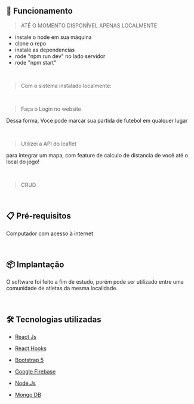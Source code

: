 ## 🔧 Funcionamento

> ATÉ O MOMENTO DISPONÍVEL APENAS LOCALMENTE
*   instale o node em sua máquina
*   clone o repo
*   instale as dependencias
*   rode "npm run dev" no lado servidor
*   rode "npm start"

  <br/>

>Com o sistema instalado localmente: 
<br/>

> Faça o Login no website

Dessa forma, Voce pode marcar sua partida de futebol em qualquer lugar

 <br/>


> Utilizei a API do leaflet 

para integrar um mapa, com feature de calculo de distancia de você até o local do jogo!

 <br/>

> CRUD

 <br/>

## 📋 Pré-requisitos

Computador com acesso à internet

 <br/>

## 📦 Implantação

O software foi feito a fim de estudo, porém pode ser utilizado entre uma comunidade de atletas da mesma localidade.

 <br/>

## 🛠️ Tecnologias utilizadas


* [React Js](https://pt-br.legacy.reactjs.org/docs/getting-started.html)

* [React Hooks](https://legacy.reactjs.org/docs/hooks-intro.html)

* [Bootstrap 5](https://getbootstrap.com/docs/5.3/getting-started/introduction/)

* [Google Firebase](https://firebase.google.com/docs?hl=pt-br)

* [Node.Js](https://nodejs.org/en)

* [Mongo DB](https://www.mongodb.com/)
